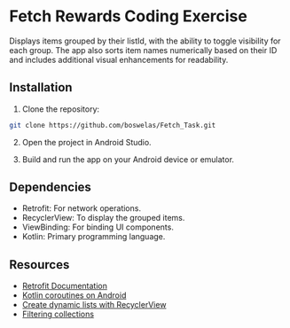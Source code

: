 # Fetch Rewards Coding Exercise

Displays items grouped by their listId, with the ability to toggle visibility for each group. The app also sorts item names numerically based on their ID and includes additional visual enhancements for readability.

## Installation

1. Clone the repository:

```bash
git clone https://github.com/boswelas/Fetch_Task.git

```
2. Open the project in Android Studio.

3. Build and run the app on your Android device or emulator.

## Dependencies
* Retrofit: For network operations.
* RecyclerView: To display the grouped items.
* ViewBinding: For binding UI components. 
* Kotlin: Primary programming language.

## Resources
* <a href="https://square.github.io/retrofit/">Retrofit Documentation</a>
* <a href="https://developer.android.com/kotlin/coroutines#kts">Kotlin coroutines on Android</a>
* <a href="https://developer.android.com/develop/ui/views/layout/recyclerview">Create dynamic lists with RecyclerView</a>
* <a href="https://kotlinlang.org/docs/collection-filtering.html">Filtering collections</a>

